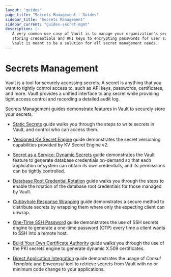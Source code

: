 ```yaml
---
layout: "guides"
page_title: "Secrets Management - Guides"
sidebar_title: "Secrets Management"
sidebar_current: "guides-secret-mgmt"
description: |-
   A very common use case of Vault is to manage your organization's secrets from
   storing credentials and API keys to encrypting passwords for user signups.
   Vault is meant to be a solution for all secret management needs.
---
```


# Secrets Management

Vault is a tool for securely accessing secrets. A secret is anything that you
want to tightly control access to, such as API keys, passwords, certificates,
and more. Vault provides a unified interface to any secret while providing
tight access control and recording a detailed audit log.

Secrets Management guides demonstrate features in Vault to securely store your
secrets.

- [Static Secrets](/guides/secret-mgmt/static-secrets.html) guide walks you
through the steps to write secrets in Vault, and control who can access them.

- [Versioned KV Secret Engine](/guides/secret-mgmt/versioned-kv.html) guide
demonstrates the secret versioning capabilities provided by KV Secret Engine v2.

- [Secret as a Service: Dynamic Secrets](/guides/secret-mgmt/dynamic-secrets.html)
 guide demonstrates the Vault feature to generate database credentials
 on-demand so that each application or system can obtain its own credentials,
 and its permissions can be tightly controlled.

- [Database Root Credential Rotation](/guides/secret-mgmt/db-root-rotation.html)
guide walks you through the steps to enable the rotation of the database root
credentials for those managed by Vault.

- [Cubbyhole Response Wrapping](/guides/secret-mgmt/cubbyhole.html) guide
demonstrates a secure method to distribute secrets by wrapping them where only
the expecting client can unwrap.

- [One-Time SSH Password](/guides/secret-mgmt/ssh-otp.html) guide demonstrates
the use of SSH secrets engine to generate a one-time password (OTP) every time a
client wants to SSH into a remote host.

- [Build Your Own Certificate Authority](/guides/secret-mgmt/pki-engine.html)
guide walks you through the use of the PKI secrets engine to generate dynamic
X.509 certificates.

- [Direct Application Integration](/guides/secret-mgmt/app-integration.html)
guide demonstrates the usage of _Consul Template_ and _Envconsul_ tool to
retrieve secrets from Vault with no or minimum code change to your applications.
